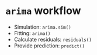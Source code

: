 # `arima` workflow

- Simulation: `arima.sim()`
- Fitting: `arima()`
- Calculate residuals: `residuals()`
- Provide prediction: `predict()`
